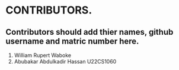 # CONTRIBUTORS.
## Contributors should add thier names, github username and matric number here.

<ol>
<li>William Rupert Waboke</li>
<li>Abubakar Abdulkadir Hassan U22CS1060</li>

</ol>
